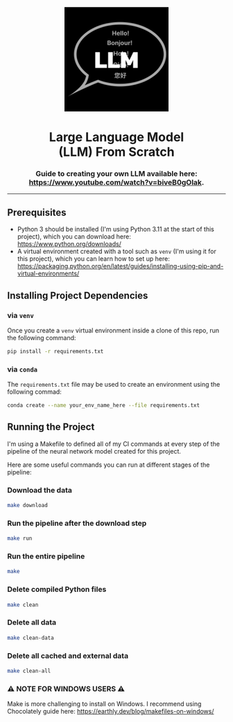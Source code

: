 <div align="center">
    <img 
        alt="languages with 'LLM' letters" 
        src="logo.avif"
        width="240px"
    />
</div>
<h1 align="center">
    Large Language Model<br/>
    (LLM) From Scratch
</h1>
<h3 align="center">
Guide to creating your own LLM available here: <a href="https://www.youtube.com/watch?v=biveB0gOlak" target="_blank"rel="noopener noreferrer">https://www.youtube.com/watch?v=biveB0gOlak</a>.
<hr>
</h3>

## Prerequisites
- Python 3 should be installed (I'm using Python 3.11 at the start of this project), which you can download here: https://www.python.org/downloads/
- A virtual environment created with a tool such as `venv` (I'm using it for this project), which you can learn how to set up here: https://packaging.python.org/en/latest/guides/installing-using-pip-and-virtual-environments/

## Installing Project Dependencies 
### via `venv`
Once you create a `venv` virtual environment inside a clone of this repo, run the following command:
```bash
pip install -r requirements.txt
```
### via `conda`
The `requirements.txt` file may be used to create an environment using the following commad:
```bash
conda create --name your_env_name_here --file requirements.txt
```
## Running the Project
I'm using a Makefile to defined all of my CI commands at every step of the pipeline of the neural network model created for this project.

Here are some useful commands you can run at different stages of the pipeline:
### Download the data
```bash
make download
```
### Run the pipeline after the download step
```bash
make run
```
### Run the entire pipeline
```bash
make
```
### Delete compiled Python files
```bash
make clean
```
### Delete all data
```bash
make clean-data
```
### Delete all cached and external data
```bash
make clean-all
```
### ⚠️ NOTE FOR WINDOWS USERS ⚠️
Make is more challenging to install on Windows. I recommend using Chocolately guide here: https://earthly.dev/blog/makefiles-on-windows/